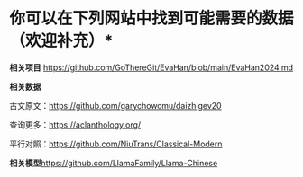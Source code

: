 # 你可以在下列网站中找到可能需要的数据（欢迎补充）*

**相关项目**  https://github.com/GoThereGit/EvaHan/blob/main/EvaHan2024.md

**相关数据**

古文原文：https://github.com/garychowcmu/daizhigev20

查询更多：https://aclanthology.org/

平行对照：https://github.com/NiuTrans/Classical-Modern

**相关模型**https://github.com/LlamaFamily/Llama-Chinese
